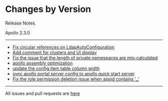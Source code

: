 Changes by Version
==================
Release Notes.

Apollo 2.3.0

------------------
* [Fix circular references on LdapAutoConfiguration](https://github.com/apolloconfig/apollo/pull/5055)
* [Add comment for clusters and UI display](https://github.com/apolloconfig/apollo/pull/5072)
* [Fix the issue that the length of private namespaces are mis-calculated](https://github.com/apolloconfig/apollo/pull/5078)
* [apollo assembly optimization](https://github.com/apolloconfig/apollo/pull/5035)
* [update the config item table column width](https://github.com/apolloconfig/apollo/pull/5131)
* [sync apollo portal server config to apollo quick start server](https://github.com/apolloconfig/apollo/pull/5134)
* [Fix the role permission deletion issue when appid contains '_'](https://github.com/apolloconfig/apollo/pull/5150)

------------------
All issues and pull requests are [here](https://github.com/apolloconfig/apollo/milestone/14?closed=1)
